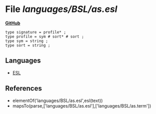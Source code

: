 # File _languages/BSL/as.esl_
**[GitHub](https://github.com/softlang/yas/blob/master/languages/BSL/as.esl)**
```
type signature = profile* ;
type profile = sym # sort* # sort ;
type sym = string ;
type sort = string ;
```

## Languages
* [ESL](../languages/ESL.md)

## References
* elementOf('languages/BSL/as.esl',esl(text))
* mapsTo(parse,['languages/BSL/as.esl'],['languages/BSL/as.term'])

